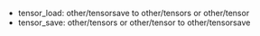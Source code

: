 - tensor\_load: other/tensorsave to other/tensors or other/tensor
- tensor\_save: other/tensors or other/tensor to other/tensorsave
